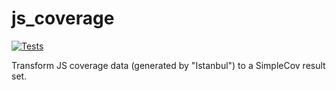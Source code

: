 # js_coverage

[![Tests](https://github.com/weird-phlex/js_coverage/workflows/ci.yml/badge.svg)](https://github.com/weird-phlex/js_coverage/actions)

Transform JS coverage data (generated by "Istanbul") to a SimpleCov result set.
